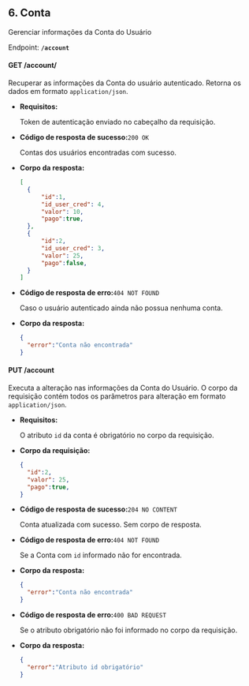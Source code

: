 ## 6. Conta

Gerenciar informações da Conta do Usuário

Endpoint: **`/account`**



#### GET /account/

Recuperar as informações da Conta do usuário autenticado. Retorna os dados em formato `application/json`.

* **Requisitos:**

  Token de autenticação enviado no cabeçalho da requisição.

* **Código de resposta de sucesso:**`200 OK`

  Contas dos usuários encontradas com sucesso.

* **Corpo da resposta:**

  ```json
  [
  	{
  		"id":1,
  		"id_user_cred": 4,
  		"valor": 10,
  		"pago":true,
  	},
  	{
  		"id":2,
  		"id_user_cred": 3,
  		"valor": 25,
  		"pago":false,
  	}
  ]
  ```
  
* **Código de resposta de erro:**`404 NOT FOUND`

  Caso o usuário autenticado ainda não possua nenhuma conta.

* **Corpo da resposta:**

  ```json
  {
  	"error":"Conta não encontrada"
  }
  ```



#### PUT /account

Executa a alteração nas informações da Conta do Usuário. O corpo da requisição contém todos os parâmetros para alteração em formato `application/json`. 

* **Requisitos:**

  O atributo `id` da conta é obrigatório no corpo da requisição.

* **Corpo da requisição:**

  ```json
  {
  	"id":2,
  	"valor": 25,
  	"pago":true,
  }
  ```

* **Código de resposta de sucesso:**`204 NO CONTENT`

  Conta atualizada com sucesso. Sem corpo de resposta.

* **Código de resposta de erro:**`404 NOT FOUND`

  Se a Conta com `id` informado não for encontrada.

* **Corpo da resposta:**

  ```json
  {
  	"error":"Conta não encontrada"
  }
  ```

* **Código de resposta de erro:**`400 BAD REQUEST`

  Se o atributo obrigatório não foi informado no corpo da requisição.

* **Corpo da resposta:**

  ```json
  {
  	"error":"Atributo id obrigatório"
  }
  ```